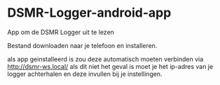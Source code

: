 # DSMR-Logger-android-app
App om de DSMR Logger uit te lezen

Bestand downloaden naar je telefoon en installeren.

als app geinstalleerd is zou deze automatisch moeten verbinden via http://dsmr-ws.local/ als dit niet het geval is moet je het ip-adres van je logger achterhalen en deze invullen bij je instellingen.
